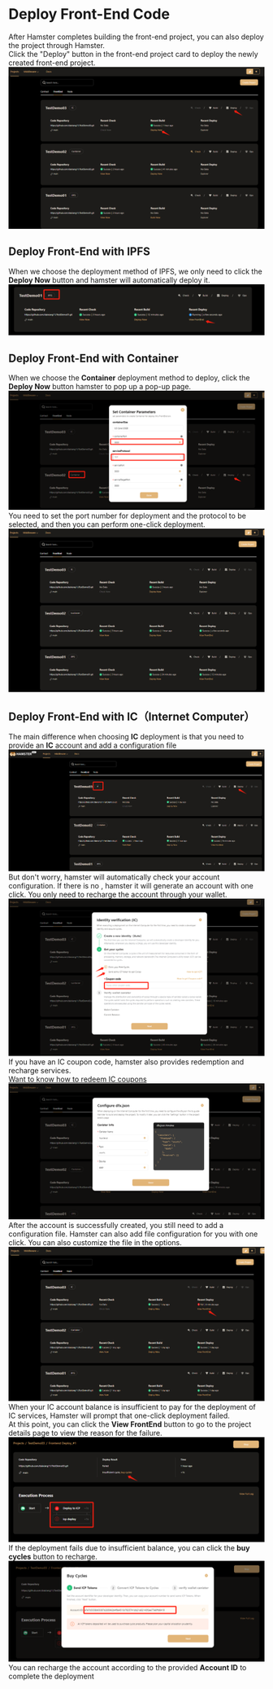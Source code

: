# Deploy Front-End Code
After Hamster completes building the front-end project, you can also deploy the project through Hamster.  
Click the "Deploy" button in the front-end project card to deploy the newly created front-end project.  
![Deploy Front End](./img/deploy_front_end01.png)
## Deploy Front-End with IPFS 
When we choose the deployment method of IPFS, we only need to click the **Deploy Now** button and hamster will automatically deploy it.
![Deploy Front End](./img/deploy_front_end02.png)
## Deploy Front-End with Container
When we choose the **Container** deployment method to deploy, click the **Deploy Now** button hamster to pop up a pop-up page.  
![Deploy Front End](./img/deploy_front_end03.png)
You need to set the port number for deployment and the protocol to be selected, and then you can perform one-click deployment.  
![Deploy Front End](./img/deploy_front_end04.png)
## Deploy Front-End with IC（Internet Computer）
The main difference when choosing **IC** deployment is that you need to provide an **IC** account and add a configuration file  
![Deploy Front End](./img/deploy_front_end05.png)
But don't worry, hamster will automatically check your account configuration. If there is no , hamster it will generate an account with one click. You only need to recharge the account through your wallet.  
![Deploy Front End](./img/deploy_front_end06.png)
If you have an IC coupon code, hamster also provides redemption and recharge services.  
[Want to know how to redeem IC coupons](https://internetcomputer.org/docs/current/developer-docs/setup/cycles/cycles-faucet)
![Deploy Front End](./img/deploy_front_end07.png)
After the account is successfully created, you still need to add a configuration file. Hamster can also add file configuration for you with one click. You can also customize the file in the options.  
![Deploy Front End](./img/deploy_front_end08.png)
When your IC account balance is insufficient to pay for the deployment of IC services, Hamster will prompt that one-click deployment failed.  
At this point, you can click the **View FrontEnd** button to go to the project details page to view the reason for the failure.  
![Deploy Front End](./img/deploy_front_end09.png)
If the deployment fails due to insufficient balance, you can click the **buy cycles** button to recharge.  
![Deploy Front End](./img/deploy_front_end10.png)
You can recharge the account according to the provided **Account ID** to complete the deployment
